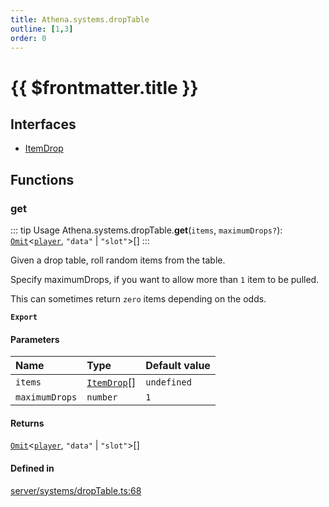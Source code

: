 ```yaml
---
title: Athena.systems.dropTable
outline: [1,3]
order: 0
---
```


# {{ $frontmatter.title }}


## Interfaces

- [ItemDrop](../interfaces/server_systems_dropTable_ItemDrop.md)

## Functions

### get

::: tip Usage
Athena.systems.dropTable.**get**(`items`, `maximumDrops?`): [`Omit`](server_player_inventory_Internal.md#Omit)<[`player`](server_config.md#player), ``"data"`` \| ``"slot"``\>[]
:::

Given a drop table, roll random items from the table.

Specify maximumDrops, if you want to allow more than `1` item to be pulled.

This can sometimes return `zero` items depending on the odds.

**`Export`**

#### Parameters

| Name | Type | Default value |
| :------ | :------ | :------ |
| `items` | [`ItemDrop`](../interfaces/server_systems_dropTable_ItemDrop.md)[] | `undefined` |
| `maximumDrops` | `number` | `1` |

#### Returns

[`Omit`](server_player_inventory_Internal.md#Omit)<[`player`](server_config.md#player), ``"data"`` \| ``"slot"``\>[]

#### Defined in

[server/systems/dropTable.ts:68](https://github.com/Stuyk/altv-athena/blob/55b6185/src/core/server/systems/dropTable.ts#L68)
